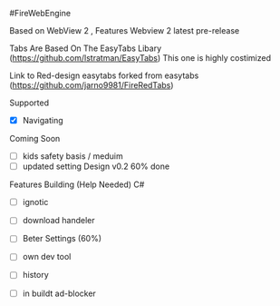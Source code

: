 #FireWebEngine

Based on WebView 2  ,
Features Webview 2 latest pre-release

Tabs Are Based On The EasyTabs Libary (https://github.com/lstratman/EasyTabs)
This one is highly costimized

Link to Red-design easytabs forked from easytabs
(https://github.com/jarno9981/FireRedTabs)

Supported
- [x] Navigating

Coming Soon
- [ ] kids safety basis / meduim
- [ ] updated setting Design v0.2 60% done

Features Building (Help Needed) C#
- [ ] ignotic
- [ ] download handeler
- [ ] Beter Settings (60%)
- [ ] own dev tool
- [ ] history
- [ ] in buildt ad-blocker

